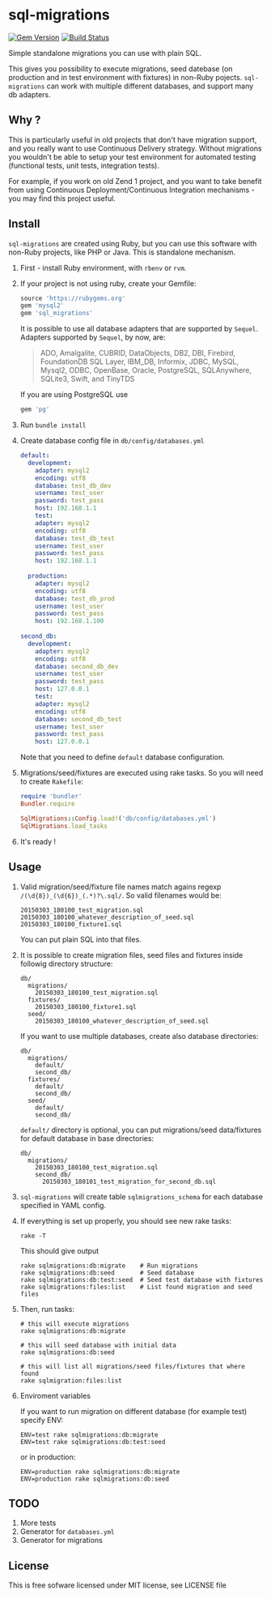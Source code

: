 # sql-migrations

[![Gem Version](https://badge.fury.io/rb/sql_migrations.svg)](http://badge.fury.io/rb/sql_migrations)
[![Build Status](https://travis-ci.org/grzesiek/sql-migrations.svg?branch=master)](https://travis-ci.org/grzesiek/sql-migrations)

Simple standalone migrations you can use with plain SQL.

This gives you possibility to execute migrations, seed datebase (on production and in test environment with fixtures) in non-Ruby pojects.
`sql-migrations` can work with multiple different databases, and support many db adapters.

## Why ?

This is particularly useful in old projects that don't have migration support, and you really want to use Continuous Delivery strategy. 
Without migrations you wouldn't be able to setup your test environment for automated testing (functional tests, unit tests, integration tests).

For example, if you work on old Zend 1 project, and you want to take benefit from using Continuous Deployment/Continuous Integration mechanisms - you may find this project useful.

## Install

`sql-migrations` are created using Ruby, but you can use this software with non-Ruby projects, like PHP or Java. This is standalone mechanism.

1.  First - install Ruby environment, with `rbenv` or `rvm`.
2.  If your project is not using ruby, create your Gemfile:

    ```ruby
    source 'https://rubygems.org'
    gem 'mysql2'
    gem 'sql_migrations'
    ```

    It is possible to use all database adapters that are supported by `Sequel`. 
    Adapters supported by `Sequel`, by now, are:
    
    > ADO, Amalgalite, CUBRID, DataObjects, DB2, DBI, Firebird, 
    > FoundationDB SQL Layer, IBM_DB, Informix, JDBC, MySQL, Mysql2, 
    > ODBC, OpenBase, Oracle, PostgreSQL, SQLAnywhere, SQLite3, 
    > Swift, and TinyTDS

    If you are using PostgreSQL use

    ```ruby
    gem 'pg'
    ```

3.  Run `bundle install`

4.  Create database config file in `db/config/databases.yml`

    ```yaml
    default:
      development:
        adapter: mysql2
        encoding: utf8
        database: test_db_dev
        username: test_user
        password: test_pass
        host: 192.168.1.1
        test:
        adapter: mysql2
        encoding: utf8
        database: test_db_test
        username: test_user
        password: test_pass
        host: 192.168.1.1
      
      production:
        adapter: mysql2
        encoding: utf8
        database: test_db_prod
        username: test_user
        password: test_pass
        host: 192.168.1.100
        
    second_db:
      development:
        adapter: mysql2
        encoding: utf8
        database: second_db_dev
        username: test_user
        password: test_pass
        host: 127.0.0.1
        test:
        adapter: mysql2
        encoding: utf8
        database: second_db_test
        username: test_user
        password: test_pass
        host: 127.0.0.1
    ```

    Note that you need to define `default` database configuration.

4.  Migrations/seed/fixtures are executed using rake tasks. So you will need to create `Rakefile`:

    ```ruby
    require 'bundler'
    Bundler.require

    SqlMigrations::Config.load!('db/config/databases.yml')
    SqlMigrations.load_tasks
    ```

5.  It's ready !
  

## Usage

1.  Valid migration/seed/fixture file names match agains regexp `/(\d{8})_(\d{6})_(.*)?\.sql/`. So valid filenames would be:


        20150303_180100_test_migration.sql
        20150303_180100_whatever_description_of_seed.sql
        20150303_180100_fixture1.sql

    You can put plain SQL into that files.

2.  It is possible to create migration files, seed files and fixtures inside followig directory structure:

        db/
          migrations/
            20150303_180100_test_migration.sql
          fixtures/
            20150303_180100_fixture1.sql
          seed/
            20150303_180100_whatever_description_of_seed.sql

    If you want to use multiple databases, create also database directories:

        db/
          migrations/
            default/
            second_db/
          fixtures/
            default/
            second_db/
          seed/
            default/
            second_db/

    `default/` directory is optional, you can put migrations/seed data/fixtures for default database in base directories:

        db/
          migrations/
            20150303_180100_test_migration.sql
            second_db/
              20150303_180101_test_migration_for_second_db.sql

3.  `sql-migrations` will create table `sqlmigrations_schema` for each database specified in YAML config.

4.  If everything is set up properly, you should see new rake tasks:

        rake -T

    This should give output

        rake sqlmigrations:db:migrate    # Run migrations
        rake sqlmigrations:db:seed       # Seed database
        rake sqlmigrations:db:test:seed  # Seed test database with fixtures
        rake sqlmigrations:files:list    # List found migration and seed files


5.  Then, run tasks:


        # this will execute migrations
        rake sqlmigrations:db:migrate   

        # this will seed database with initial data
        rake sqlmigrations:db:seed 

        # this will list all migrations/seed files/fixtures that where found
        rake sqlmigration:files:list    

6.  Enviroment variables

    If you want to run migration on different database (for example test) specify ENV:

        ENV=test rake sqlmigrations:db:migrate
        ENV=test rake sqlmigrations:db:test:seed

    or in production:

        ENV=production rake sqlmigrations:db:migrate
        ENV=production rake sqlmigrations:db:seed

## TODO

1.  More tests
2.  Generator for `databases.yml`
3.  Generator for migrations

## License

This is free sofware licensed under MIT license, see LICENSE file
